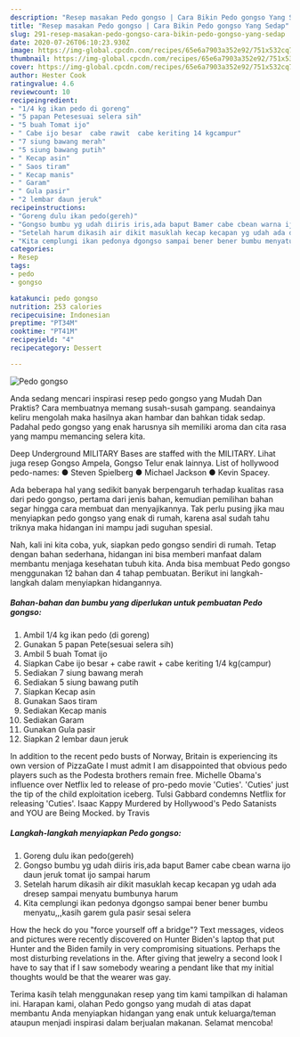 ```yaml
---
description: "Resep masakan Pedo gongso | Cara Bikin Pedo gongso Yang Sedap"
title: "Resep masakan Pedo gongso | Cara Bikin Pedo gongso Yang Sedap"
slug: 291-resep-masakan-pedo-gongso-cara-bikin-pedo-gongso-yang-sedap
date: 2020-07-26T06:10:23.930Z
image: https://img-global.cpcdn.com/recipes/65e6a7903a352e92/751x532cq70/pedo-gongso-foto-resep-utama.jpg
thumbnail: https://img-global.cpcdn.com/recipes/65e6a7903a352e92/751x532cq70/pedo-gongso-foto-resep-utama.jpg
cover: https://img-global.cpcdn.com/recipes/65e6a7903a352e92/751x532cq70/pedo-gongso-foto-resep-utama.jpg
author: Hester Cook
ratingvalue: 4.6
reviewcount: 10
recipeingredient:
- "1/4 kg ikan pedo di goreng"
- "5 papan Petesesuai selera sih"
- "5 buah Tomat ijo"
- " Cabe ijo besar  cabe rawit  cabe keriting 14 kgcampur"
- "7 siung bawang merah"
- "5 siung bawang putih"
- " Kecap asin"
- " Saos tiram"
- " Kecap manis"
- " Garam"
- " Gula pasir"
- "2 lembar daun jeruk"
recipeinstructions:
- "Goreng dulu ikan pedo(gereh)"
- "Gongso bumbu yg udah diiris iris,ada baput Bamer cabe cbean warna ijo daun jeruk tomat ijo sampai harum"
- "Setelah harum dikasih air dikit masuklah kecap kecapan yg udah ada dresep sampai menyatu bumbunya harum"
- "Kita cemplungi ikan pedonya dgongso sampai bener bener bumbu menyatu,,,kasih garem gula pasir sesai selera"
categories:
- Resep
tags:
- pedo
- gongso

katakunci: pedo gongso 
nutrition: 253 calories
recipecuisine: Indonesian
preptime: "PT34M"
cooktime: "PT41M"
recipeyield: "4"
recipecategory: Dessert

---
```



![Pedo gongso](https://img-global.cpcdn.com/recipes/65e6a7903a352e92/751x532cq70/pedo-gongso-foto-resep-utama.jpg)

Anda sedang mencari inspirasi resep pedo gongso yang Mudah Dan Praktis? Cara membuatnya memang susah-susah gampang. seandainya keliru mengolah maka hasilnya akan hambar dan bahkan tidak sedap. Padahal pedo gongso yang enak harusnya sih memiliki aroma dan cita rasa yang mampu memancing selera kita.

Deep Underground MILITARY Bases are staffed with the MILITARY. Lihat juga resep Gongso Ampela, Gongso Telur enak lainnya. List of hollywood pedo-names: ● Steven Spielberg ● Michael Jackson ● Kevin Spacey.

Ada beberapa hal yang sedikit banyak berpengaruh terhadap kualitas rasa dari pedo gongso, pertama dari jenis bahan, kemudian pemilihan bahan segar hingga cara membuat dan menyajikannya. Tak perlu pusing jika mau menyiapkan pedo gongso yang enak di rumah, karena asal sudah tahu triknya maka hidangan ini mampu jadi suguhan spesial.


Nah, kali ini kita coba, yuk, siapkan pedo gongso sendiri di rumah. Tetap dengan bahan sederhana, hidangan ini bisa memberi manfaat dalam membantu menjaga kesehatan tubuh kita. Anda bisa membuat Pedo gongso menggunakan 12 bahan dan 4 tahap pembuatan. Berikut ini langkah-langkah dalam menyiapkan hidangannya.

<!--inarticleads1-->

##### Bahan-bahan dan bumbu yang diperlukan untuk pembuatan Pedo gongso:

1. Ambil 1/4 kg ikan pedo (di goreng)
1. Gunakan 5 papan Pete(sesuai selera sih)
1. Ambil 5 buah Tomat ijo
1. Siapkan  Cabe ijo besar + cabe rawit + cabe keriting 1/4 kg(campur)
1. Sediakan 7 siung bawang merah
1. Sediakan 5 siung bawang putih
1. Siapkan  Kecap asin
1. Gunakan  Saos tiram
1. Sediakan  Kecap manis
1. Sediakan  Garam
1. Gunakan  Gula pasir
1. Siapkan 2 lembar daun jeruk


In addition to the recent pedo busts of Norway, Britain is experiencing its own version of PizzaGate I must admit I am disappointed that obvious pedo players such as the Podesta brothers remain free. Michelle Obama&#39;s influence over Netflix led to release of pro-pedo movie &#39;Cuties&#39;. &#39;Cuties&#39; just the tip of the child exploitation iceberg. Tulsi Gabbard condemns Netflix for releasing &#39;Cuties&#39;. Isaac Kappy Murdered by Hollywood&#39;s Pedo Satanists and YOU are Being Mocked. by Travis 

<!--inarticleads2-->

##### Langkah-langkah menyiapkan Pedo gongso:

1. Goreng dulu ikan pedo(gereh)
1. Gongso bumbu yg udah diiris iris,ada baput Bamer cabe cbean warna ijo daun jeruk tomat ijo sampai harum
1. Setelah harum dikasih air dikit masuklah kecap kecapan yg udah ada dresep sampai menyatu bumbunya harum
1. Kita cemplungi ikan pedonya dgongso sampai bener bener bumbu menyatu,,,kasih garem gula pasir sesai selera


How the heck do you &#34;force yourself off a bridge&#34;? Text messages, videos and pictures were recently discovered on Hunter Biden&#39;s laptop that put Hunter and the Biden family in very compromising situations. Perhaps the most disturbing revelations in the. After giving that jewelry a second look I have to say that if I saw somebody wearing a pendant like that my initial thoughts would be that the wearer was gay. 

Terima kasih telah menggunakan resep yang tim kami tampilkan di halaman ini. Harapan kami, olahan Pedo gongso yang mudah di atas dapat membantu Anda menyiapkan hidangan yang enak untuk keluarga/teman ataupun menjadi inspirasi dalam berjualan makanan. Selamat mencoba!
